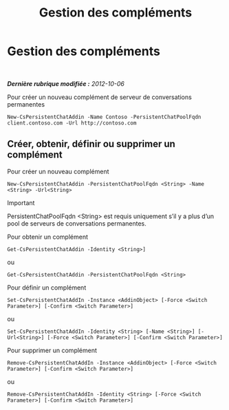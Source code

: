 ﻿---
title: Gestion des compléments
TOCTitle: Gestion des compléments
ms:assetid: b84f868e-b36e-4ab4-b284-7db212d401c3
ms:mtpsurl: https://technet.microsoft.com/fr-fr/library/JJ205193(v=OCS.15)
ms:contentKeyID: 49298626
ms.date: 05/20/2016
mtps_version: v=OCS.15
ms.translationtype: HT
---

# Gestion des compléments

 

_**Dernière rubrique modifiée :** 2012-10-06_

Pour créer un nouveau complément de serveur de conversations permanentes

    New-CsPersistentChatAddin -Name Contoso -PersistentChatPoolFqdn client.contoso.com -Url http://contoso.com 

## Créer, obtenir, définir ou supprimer un complément

Pour créer un nouveau complément

    New-CsPersistentChatAddin -PersistentChatPoolFqdn <String> -Name <String> -Url<String>

> [!important]  
> PersistentChatPoolFqdn &lt;String&gt; est requis uniquement s’il y a plus d’un pool de serveurs de conversations permanentes.

Pour obtenir un complément

    Get-CsPersistentChatAddin -Identity <String>]

ou

    Get-CsPersistentChatAddin -PersistentChatPoolFqdn <String>

Pour définir un complément

    Set-CsPersistentChatAddIn -Instance <AddinObject> [-Force <Switch Parameter>] [-Confirm <Switch Parameter>]

ou

    Set-CsPersistentChatAddIn -Identity <String> [-Name <String>] [-Url<String>] [-Force <Switch Parameter>] [-Confirm <Switch Parameter>]

Pour supprimer un complément

    Remove-CsPersistentChatAddIn -Instance <AddinObject> [-Force <Switch Parameter>] [-Confirm <Switch Parameter>]

ou

    Remove-CsPersistentChatAddIn -Identity <String> [-Force <Switch Parameter>] [-Confirm <Switch Parameter>]

